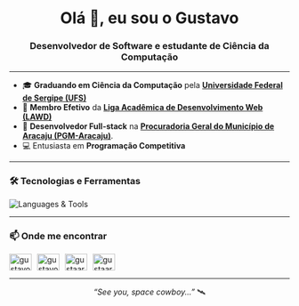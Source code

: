 <h1 align="center">Olá 👋, eu sou o Gustavo</h1>
<h3 align="center">Desenvolvedor de Software e estudante de Ciência da Computação</h3>

---

- 🎓 **Graduando em Ciência da Computação** pela [**Universidade Federal de Sergipe (UFS)**](https://www.ufs.br/)
- 🤝 **Membro Efetivo** da [**Liga Acadêmica de Desenvolvimento Web (LAWD)**](https://github.com/Lawd-UFS)
- 💼 **Desenvolvedor Full-stack** na [**Procuradoria Geral do Município de Aracaju (PGM-Aracaju)**](https://www.aracaju.se.gov.br/).
- 💻 Entusiasta em **Programação Competitiva**

---

### 🛠️ Tecnologias e Ferramentas

![Languages & Tools](https://skillicons.dev/icons?i=java,spring,python,fastapi,js,ts,vuejs,pinia,tailwind,docker,linux,grafana,arduino,raspberrypi,c,cpp,opencv,selenium,postgres,sqlite&perline=10)

---

### 📫 Onde me encontrar

<div style="display: flex; gap: 10px;">
  <a 
    href="https://linkedin.com/in/gustavoaragaoo" 
    target="blank"
  >
    <img align="center"
      src="https://raw.githubusercontent.com/rahuldkjain/github-profile-readme-generator/master/src/images/icons/Social/linked-in-alt.svg"
      alt="gustavoaragaoo" 
      height="30" 
      width="40" 
    />
  </a>
  <a 
    href="https://www.leetcode.com/gustavohenriquearagaosilva" 
    target="blank"
  >
    <img 
      align="center" 
      src="https://raw.githubusercontent.com/rahuldkjain/github-profile-readme-generator/master/src/images/icons/Social/leet-code.svg" 
      alt="gustavohenriquearagaosilva" 
      height="30" 
      width="40" />
  </a>
  <a 
    href="https://kaggle.com/gustaaragao" 
    target="blank"
  >
    <img 
      align="center"
      src="https://raw.githubusercontent.com/rahuldkjain/github-profile-readme-generator/master/src/images/icons/Social/kaggle.svg"
      alt="gustaaragao" 
      height="30" 
      width="40" 
    />
  </a>
  <a 
    href="https://codeforces.com/profile/gustaaragao" 
    target="blank"
  >
    <img 
      align="center"
      src="https://raw.githubusercontent.com/rahuldkjain/github-profile-readme-generator/master/src/images/icons/Social/codeforces.svg"
      alt="gustaaragao" 
      height="30" 
      width="40" 
    />
  </a>
</div>

---

<p align="center"><em>“See you, space cowboy...”</em> 🛰️</p>
